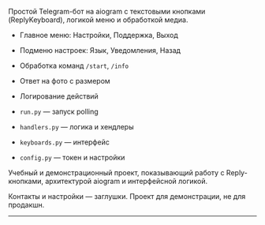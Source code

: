 
Простой Telegram-бот на aiogram с текстовыми кнопками (ReplyKeyboard), логикой меню и обработкой медиа.

- Главное меню: Настройки, Поддержка, Выход
- Подменю настроек: Язык, Уведомления, Назад
- Обработка команд `/start`, `/info`
- Ответ на фото с размером
- Логирование действий


- `run.py` — запуск polling
- `handlers.py` — логика и хендлеры
- `keyboards.py` — интерфейс
- `config.py` — токен и настройки


Учебный и демонстрационный проект, показывающий работу с Reply-кнопками, архитектурой aiogram и интерфейсной логикой.


Контакты и настройки — заглушки. Проект для демонстрации, не для продакшн.

---

